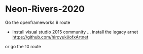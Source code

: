 # Neon-Rivers-2020

Go the openframeworks 9 route
- install visual studio 2015 community
... install the legacy arnet
https://github.com/hiroyuki/ofxArtnet


or go the 10 route
